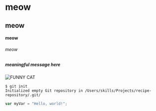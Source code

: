 # meow
## meow
#### meow
###### meow

##### meaningful message here

![FUNNY CAT](https://i.ytimg.com/vi/rvX8cS-v2XM/maxresdefault.jpg)

```
$ git init
Initialized empty Git repository in /Users/skills/Projects/recipe-repository/.git/
```

``` javascript
var myVar = "Hello, world!";
```
